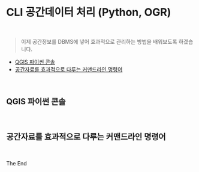 # CLI 공간데이터 처리 (Python, OGR)

<br>

> 이제 공간정보를 DBMS에 넣어 효과적으로 관리하는 방법을 배워보도록 하겠습니다.

- [QGIS 파이썬 콘솔](#qgis-파이썬-콘솔)
- [공간자료를 효과적으로 다루는 커맨드라인 명령어](#공간자료를-효과적으로-다루는-커맨드라인-명령어)

<br>

## QGIS 파이썬 콘솔




<br>

## 공간자료를 효과적으로 다루는 커맨드라인 명령어



<br>

The End